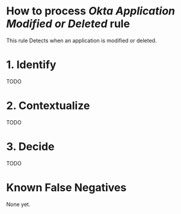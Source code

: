 # How to process *Okta Application Modified or Deleted* rule
This rule Detects when an application is modified or deleted.

# 1. Identify
TODO

# 2. Contextualize
TODO

# 3. Decide
TODO

# Known False Negatives
None yet.
